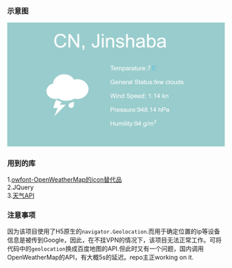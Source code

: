 ### 示意图
![img](https://github.com/gabygoole/Weather-forecast/blob/master/diagram/pho.png)

### 用到的库
1.[owfont-OpenWeatherMap的icon替代品](http://websygen.github.io/owfont/#usage)<br>
2.JQuery<br>
3.[天气API](https://openweathermap.org/current#geo)

### 注意事项
因为该项目使用了H5原生的`navigator.Geolocation`.而用于确定位置的ip等设备信息是被传到Google，因此，在不挂VPN的情况下，该项目无法正常工作。可将代码中的`geolocation`换成百度地图的API.但此时又有一个问题，国内调用OpenWeatherMap的API，有大概5s的延迟。repo主正working on it.
